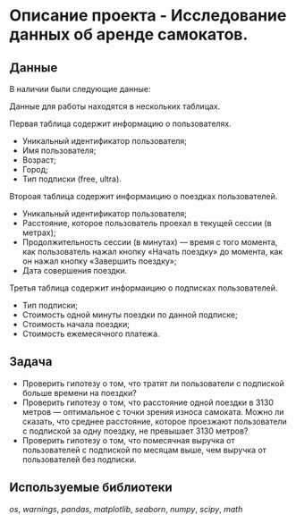 # Oписание проекта - Исследование данных об аренде самокатов.

## Данные

В наличии были следующие данные:

Данные для работы находятся в нескольких таблицах.

Первая таблица  содержит информацию о пользователях.

- Уникальный идентификатор пользователя;
- Имя пользователя;
- Возраст;
- Город;
- Тип подписки (free, ultra).

Второая таблица содержит информаицию о поездках пользователей.

- Уникальный идентификатор пользователя;
- Расстояние, которое пользователь проехал в текущей сессии (в метрах);
- Продолжительность сессии (в минутах) — время с того момента, как пользователь нажал кнопку «Начать поездку» до момента, как он нажал кнопку «Завершить поездку»;
- Дата совершения поездки.

Третья таблица содержит информаицию о подписках пользователей.

- Тип подписки;
- Стоимость одной минуты поездки по данной подписке;
- Стоимость начала поездки;
- Стоимость ежемесячного платежа.

## Задача

- Проверить гипотезу о том, что тратят ли пользователи с подпиской больше времени на поездки?
- Проверить гипотезу о том, что расстояние одной поездки в 3130 метров — оптимальное с точки зрения износа самоката. Можно ли сказать, что среднее расстояние, которое проезжают пользователи с подпиской за одну поездку, не превышает 3130 метров?
- Проверить гипотезу о том, что помесячная выручка от пользователей с подпиской по месяцам выше, чем выручка от пользователей без подписки.

## Используемые библиотеки
*os*, *warnings*, *pandas*, *matplotlib*, *seaborn*, *numpy*, *scipy*, *math*
